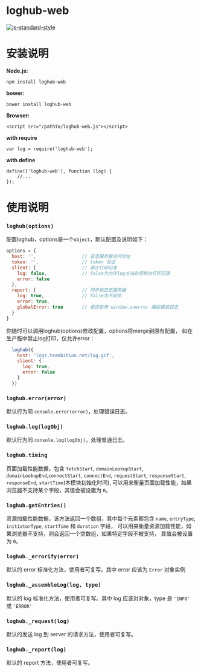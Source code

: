 loghub-web
==========
[![js-standard-style](https://img.shields.io/badge/code%20style-standard-brightgreen.svg?style=flat)](http://standardjs.com/)

安装说明
=======

**Node.js:**

    npm install loghub-web

**bower:**

    bower install loghub-web

**Browser:**

    <script src="/pathTo/loghub-web.js"></script>

**with require**

    var log = require('loghub-web');

**with define**

    define(['loghub-web'], function (log) {
        //...
    });

使用说明
=======

### `loghub(options)`

配置loghub，options是一个`object`，默认配置及说明如下：

```js
options = {
  host: '',                 // 日志服务器访问地址
  token: '',                // token 验证
  slient: {                 // 禁止打印记录
    log: false,             // false为允许log方法在控制台打印记录
    error: false
  },
  report: {                 // 同步到日志服务器
    log: true,              // false为不同步
    error: true,
    globalError: true       // 是否启用 window.onerror 捕捉错误日志
  }
}
```

你随时可以调用loghub(options)修改配置，options将merge到原有配置，
如在生产版中禁止log打印，仅允许error：

```js
  loghub({
    host: 'logs.teambition.net/log.gif',
    slient: {
      log: true,
      error: false
    }
  })
```

### `loghub.error(error)`

默认行为同 `console.error(error)`，处理错误日志。

### `loghub.log(logObj)`

默认行为同 `console.log(logObj)`，处理普通日志。

### `loghub.timing`

页面加载性能数据，包含 `fetchStart`, `domainLookupStart`, `domainLookupEnd`,`connectStart`, `connectEnd`,
 `requestStart`, `responseStart`, `responseEnd`, `startTime`(本模块初始化时间),
可以用来衡量页面加载性能，如果浏览器不支持某个字段，其值会被设置为 `0`。

### `loghub.getEntries()`

资源加载性能数据，该方法返回一个数组，其中每个元素都包含 `name`, `entryType`,
`initiatorType`, `startTime` 和 `duration` 字段，
可以用来衡量资源加载性能，如果浏览器不支持，则会返回一个空数组，如果特定字段不被支持，
其值会被设置为 `0`。

### `loghub._errorify(error)`

默认的 error 标准化方法，使用者可复写。其中 error 应该为 `Error` 对象实例

### `loghub._assembleLog(log, type)`

默认的 log 标准化方法，使用者可复写。其中 log 应该对对象，type 是 `'INFO'` 或 `'ERROR'`

### `loghub._request(log)`

默认的发送 log 到 server 的请求方法，使用者可复写。

### `loghub._report(log)`

默认的 report 方法，使用者可复写。
